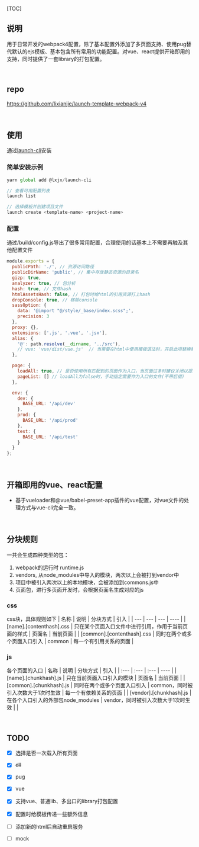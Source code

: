 [TOC]



## 说明

用于日常开发的webpack4配置，除了基本配置外添加了多页面支持、使用pug替代默认的ejs模板、基本包含所有常用的功能配置。对vue、react提供开箱即用的支持，同时提供了一套library的打包配置。

<br>

## repo
<https://github.com/Iixianjie/launch-template-webpack-v4>

<br>

## 使用
通过[launch-cli](https://github.com/Iixianjie/launch-cli)安装

### 简单安装示例
```js
yarn global add @lxjx/launch-cli

// 查看可用配置列表
launch list

// 选择模板并创建项目文件
launch create <template-name> <project-name>
```



### 配置

通过/build/config.js导出了很多常用配置，合理使用的话基本上不需要再触及其他配置文件

```js
module.exports = {
  publicPath: './', // 资源访问路径
  publicDirName: 'public', // 集中存放静态资源的目录名
  gizp: true,
  analyzer: true, // 包分析
  hash: true, // 文件hash
  htmlAssetsHash: false, // 打包时给html的引用资源打上hash
  dropConsole: true, // 移除console
  sassOption: {
    data: '@import "@/style/_base/index.scss";',
    precision: 3
  },
  proxy: {},
  extensions: ['.js', '.vue', '.jsx'],
  alias: {
    '@': path.resolve(__dirname, '../src'),
    // vue: 'vue/dist/vue.js'  // 当需要在html中使用模板语法时，开启此项替换默认的runtime版本
  },

  page: {
    loadAll: true, // 是否使用所有匹配到的页面作为入口，当页面过多时建议关闭以提升性能
    pageList: [] // loadAll为false时，手动指定需要作为入口的文件(不带后缀)
  },

  env: {
    dev: {
      BASE_URL: '/api/dev'
    },
    prod: {
      BASE_URL: '/api/prod'
    },
    test: {
      BASE_URL: '/api/test'
    }
  }
};

```



<br>

## 开箱即用的vue、react配置

* 基于vueloader和@vue/babel-preset-app插件的vue配置，对vue文件的处理方式与vue-cli完全一致。

<br>

## 分块规则

一共会生成四种类型的包：

1.  webpack的运行时 runtime.js
2.  vendors, 从node_modules中导入的模块，两次以上会被打到vendor中
3.  项目中被引入两次以上的本地模块，会被添加到commons.js中
4.  页面包，进行多页面开发时，会根据页面名生成对应的js



### css
css块，具体规则如下
|   名称   |   说明   | 分块方式 | 引入 |
| --- | --- | --- | ---- |
| [name].[contenthash].css | 只在某个页面入口文件中进行引用，作用于当前页面的样式 | 页面名 | 当前页面 |
| [common].[contenthash].css | 同时在两个或多个页面入口引入 | common | 每一个有引用关系的页面 |


### js
各个页面的入口
|   名称   |   说明   | 分块方式 | 引入 |
| :--- | :--- | :--- | ---- |
| [name].[chunkhash].js | 只在当前页面入口引入的模块 | 页面名 | 当前页面 |
| [common].[chunkhash].js | 同时在两个或多个页面入口引入 | common，同时被引入次数大于1次时生效 | 每一个有依赖关系的页面 |
| [vendor].[chunkhash].js | 在各个入口引入的外部包node_modules | vendor，同时被引入次数大于1次时生效 |  |

<br>

## TODO

- [x] 选择是否一次载入所有页面
- [x] ~~dll~~
- [x] pug
- [x] vue
- [x] 支持vue、普通lib、多出口的library打包配置
- [x] 配置时给模板传递一些额外信息
- [ ] 添加新的html后自动重启服务
- [ ] mock

